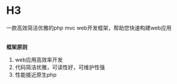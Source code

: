 # H3
一款高效简洁优雅的php mvc web开发框架，帮助您快速构建web应用

<br/><b>框架原则</b>

<ol>
<li>web应用高效率开发</li>
<li>代码简洁优雅，可读性好，可维护性强</li>
<li>性能接近原生php</li>
</ol>

